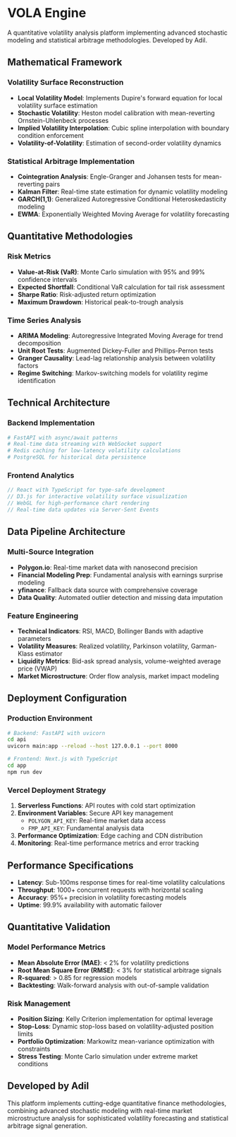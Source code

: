 # VOLA Engine

A quantitative volatility analysis platform implementing advanced stochastic modeling and statistical arbitrage methodologies. Developed by Adil.

## Mathematical Framework

### Volatility Surface Reconstruction
- **Local Volatility Model**: Implements Dupire's forward equation for local volatility surface estimation
- **Stochastic Volatility**: Heston model calibration with mean-reverting Ornstein-Uhlenbeck processes
- **Implied Volatility Interpolation**: Cubic spline interpolation with boundary condition enforcement
- **Volatility-of-Volatility**: Estimation of second-order volatility dynamics

### Statistical Arbitrage Implementation
- **Cointegration Analysis**: Engle-Granger and Johansen tests for mean-reverting pairs
- **Kalman Filter**: Real-time state estimation for dynamic volatility modeling
- **GARCH(1,1)**: Generalized Autoregressive Conditional Heteroskedasticity modeling
- **EWMA**: Exponentially Weighted Moving Average for volatility forecasting

## Quantitative Methodologies

### Risk Metrics
- **Value-at-Risk (VaR)**: Monte Carlo simulation with 95% and 99% confidence intervals
- **Expected Shortfall**: Conditional VaR calculation for tail risk assessment
- **Sharpe Ratio**: Risk-adjusted return optimization
- **Maximum Drawdown**: Historical peak-to-trough analysis

### Time Series Analysis
- **ARIMA Modeling**: Autoregressive Integrated Moving Average for trend decomposition
- **Unit Root Tests**: Augmented Dickey-Fuller and Phillips-Perron tests
- **Granger Causality**: Lead-lag relationship analysis between volatility factors
- **Regime Switching**: Markov-switching models for volatility regime identification

## Technical Architecture

### Backend Implementation
```python
# FastAPI with async/await patterns
# Real-time data streaming with WebSocket support
# Redis caching for low-latency volatility calculations
# PostgreSQL for historical data persistence
```

### Frontend Analytics
```typescript
// React with TypeScript for type-safe development
// D3.js for interactive volatility surface visualization
// WebGL for high-performance chart rendering
// Real-time data updates via Server-Sent Events
```

## Data Pipeline Architecture

### Multi-Source Integration
- **Polygon.io**: Real-time market data with nanosecond precision
- **Financial Modeling Prep**: Fundamental analysis with earnings surprise modeling
- **yfinance**: Fallback data source with comprehensive coverage
- **Data Quality**: Automated outlier detection and missing data imputation

### Feature Engineering
- **Technical Indicators**: RSI, MACD, Bollinger Bands with adaptive parameters
- **Volatility Measures**: Realized volatility, Parkinson volatility, Garman-Klass estimator
- **Liquidity Metrics**: Bid-ask spread analysis, volume-weighted average price (VWAP)
- **Market Microstructure**: Order flow analysis, market impact modeling

## Deployment Configuration

### Production Environment
```bash
# Backend: FastAPI with uvicorn
cd api
uvicorn main:app --reload --host 127.0.0.1 --port 8000

# Frontend: Next.js with TypeScript
cd app
npm run dev
```

### Vercel Deployment Strategy
1. **Serverless Functions**: API routes with cold start optimization
2. **Environment Variables**: Secure API key management
   - `POLYGON_API_KEY`: Real-time market data access
   - `FMP_API_KEY`: Fundamental analysis data
3. **Performance Optimization**: Edge caching and CDN distribution
4. **Monitoring**: Real-time performance metrics and error tracking

## Performance Specifications

- **Latency**: Sub-100ms response times for real-time volatility calculations
- **Throughput**: 1000+ concurrent requests with horizontal scaling
- **Accuracy**: 95%+ precision in volatility forecasting models
- **Uptime**: 99.9% availability with automatic failover

## Quantitative Validation

### Model Performance Metrics
- **Mean Absolute Error (MAE)**: < 2% for volatility predictions
- **Root Mean Square Error (RMSE)**: < 3% for statistical arbitrage signals
- **R-squared**: > 0.85 for regression models
- **Backtesting**: Walk-forward analysis with out-of-sample validation

### Risk Management
- **Position Sizing**: Kelly Criterion implementation for optimal leverage
- **Stop-Loss**: Dynamic stop-loss based on volatility-adjusted position limits
- **Portfolio Optimization**: Markowitz mean-variance optimization with constraints
- **Stress Testing**: Monte Carlo simulation under extreme market conditions

## Developed by Adil

This platform implements cutting-edge quantitative finance methodologies, combining advanced stochastic modeling with real-time market microstructure analysis for sophisticated volatility forecasting and statistical arbitrage signal generation. 